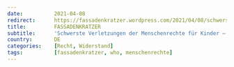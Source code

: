 ```yaml
---
date:          2021-04-08
redirect:      https://fassadenkratzer.wordpress.com/2021/04/08/schwerste-verletzungen-der-menschenrechte-fur-kinder-offener-brief-an-den-un-sonderberichterstatter-fur-folter/
title:         FASSADENKRATZER
subtitle:      'Schwerste Verletzungen der Menschenrechte für Kinder – Offener Brief an den UN-Sonderberichterstatter für Folter'
country:       DE
categories:    [Recht, Widerstand]
tags:          [fassadenkratzer, who, menschenrechte]
---
```

